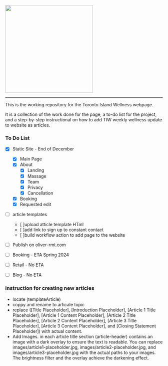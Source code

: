 <img src="/images/logo.png" style="width: 20em" />

---

This is the working repository for the Toronto Island Wellness webpage.

It is a collection of the work done for the page,
a to-do list for the project, and a step-by-step instructional on how to add TIW weekly wellness update to website as articles.

### To Do List
- [x] Static Site - End of December
    - [x] Main Page
    - [x] About
        - [x] Landing
        - [x] Massage
        - [x] Team
        - [x] Privacy
        - [x] Cancellation
    - [x] Booking
    - [x] Requested edit
     
- [ ] article templates
    - [ ]upload atticle template HTml
    - [ ]add link to sign up to constant contact
    - [ ]build workflow action to add page to the website 

- [ ] Publish on oliver-rmt.com

- [ ] Booking - ETA Spring 2024

- [ ] Retail - No ETA
- [ ] Blog - No ETA


### instruction for creating new articles
- locate (templateArticle)
- coppy and rename to articale topic 
- replace ([Title Placeholder], [Introduction Placeholder], [Article 1 Title Placeholder], [Article 1 Content Placeholder], [Article 2 Title Placeholder], [Article 2 Content Placeholder], [Article 3 Title Placeholder], [Article 3 Content Placeholder], and [Closing Statement Placeholder]) with actual content.
- Add Images. in each article title section (article-header) contains an image with a dark overlay to ensure the text is readable. You can replace images/article1-placeholder.jpg, images/article2-placeholder.jpg, and images/article3-placeholder.jpg with the actual paths to your images. The brightness filter and the overlay achieve the darkening effect.
